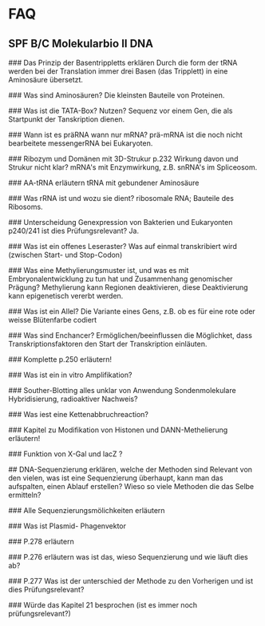 # FAQ

## SPF B/C Molekularbio II DNA

### Das Prinzip der Basentrippletts erklären
Durch die form der tRNA werden bei der Translation immer drei Basen (das Tripplett) in eine Aminosäure übersetzt.

### Was sind Aminosäuren?
Die kleinsten Bauteile von Proteinen.

### Was ist die TATA-Box? Nutzen?
Sequenz vor einem Gen, die als Startpunkt der Tanskription dienen.

### Wann ist es präRNA wann nur mRNA?
prä-mRNA ist die noch nicht bearbeitete messengerRNA bei Eukaryoten.

### Ribozym und Domänen mit 3D-Strukur p.232 Wirkung davon und Strukur nicht klar?
mRNA's mit Enzymwirkung, z.B. snRNA's im Spliceosom.

### AA-tRNA erläutern
tRNA mit gebundener Aminosäure

### Was rRNA ist und wozu sie dient?
ribosomale RNA; Bauteile des Ribosoms.

### Unterscheidung Genexpression von Bakterien und Eukaryonten p240/241 ist dies Prüfungsrelevant?
Ja.

### Was ist ein offenes Leseraster?
Was auf einmal transkribiert wird (zwischen Start- und Stop-Codon)

### Was eine Methylierungsmuster ist, und was es mit Embryonalentwicklung zu tun hat und Zusammenhang genomischer Prägung?
Methylierung kann Regionen deaktivieren, diese Deaktivierung kann epigenetisch vererbt werden.

### Was ist ein Allel?
Die Variante eines Gens, z.B. ob es für eine rote oder weisse Blütenfarbe codiert

### Was sind Enchancer?
Ermöglichen/beeinflussen die Möglichket, dass Transkriptionsfaktoren den Start der Transkription einläuten.

### Komplette p.250 erläutern!


### Was ist ein in vitro Amplifikation?


### Souther-Blotting alles unklar von Anwendung Sondenmolekulare Hybridisierung, radioaktiver Nachweis?


### Was iest eine Kettenabbruchreaction?


### Kapitel zu Modifikation von Histonen und DANN-Methelierung erläutern!


### Funktion von X-Gal und lacZ ?


## DNA-Sequenzierung erklären, welche der Methoden sind Relevant von den vielen, was ist eine Sequenzierung überhaupt, kann man das aufspalten, einen Ablauf erstellen? Wieso so viele Methoden die das Selbe ermitteln?


### Alle Sequenzierungsmölichkeiten erläutern


### Was ist Plasmid- Phagenvektor


### P.278 erläutern


### P.276 erläutern was ist das, wieso Sequenzierung und wie läuft dies ab?


### P.277 Was ist der unterschied der Methode zu den Vorherigen und ist dies Prüfungsrelevant?


### Würde das Kapitel 21 besprochen (ist es immer noch prüfungsrelevant?)
